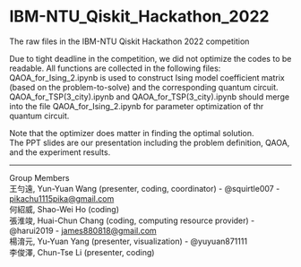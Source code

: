 # IBM-NTU_Qiskit_Hackathon_2022
The raw files in the IBM-NTU Qiskit Hackathon 2022 competition  
  
Due to tight deadline in the competition,  we did not optimize the codes to be readable. All functions are collected in the following files:  
QAOA_for_Ising_2.ipynb is used to construct Ising model coefficient matrix (based on the problem-to-solve) and the corresponding quantum circuit.  
QAOA_for_TSP(3_city).ipynb and QAOA_for_TSP(3_city).ipynb should merge into the file QAOA_for_Ising_2.ipynb for parameter optimization of thr quantum circuit.  
  
Note that the optimizer does matter in finding the optimal solution.  
The PPT slides are our presentation including the problem definition, QAOA, and the experiment results.  
  
-----------------------------------  
  
Group Members  
王勻遠, Yun-Yuan Wang (presenter, coding, coordinator) - @squirtle007 - pikachu1115pika@gmail.com  
何紹威, Shao-Wei Ho (coding)  
張淮竣, Huai-Chun Chang (coding, computing resource provider) - @harui2019 - james880818@gmail.com  
楊淯元, Yu-Yuan Yang (presenter, visualization) - @yuyuan871111  
李俊澤, Chun-Tse Li (presenter, coding)  
